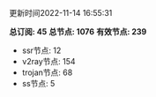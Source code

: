 更新时间2022-11-14 16:55:31

**总订阅: 45**
**总节点: 1076**
**有效节点: 239**
- ssr节点: 12
- v2ray节点: 154
- trojan节点: 68
- ss节点: 5
